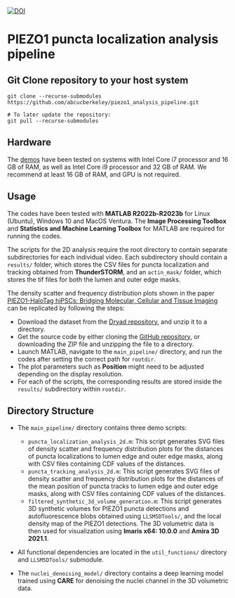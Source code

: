 [![DOI](https://zenodo.org/badge/748851099.svg)](https://doi.org/10.5281/zenodo.15041678)
# PIEZO1 puncta localization analysis pipeline

## Git Clone repository to your host system

```
git clone --recurse-submodules https://github.com/abcucberkeley/piezo1_analysis_pipeline.git

# To later update the repository:
git pull --recurse-submodules
```

## Hardware

The [demos](https://github.com/abcucberkeley/piezo1_analysis_pipeline/tree/main/main_pipeline) have been tested on systems with Intel Core i7 processor and 16 GB of RAM, as well as Intel Core i9 processor and 32 GB of RAM. We recommend at least 16 GB of RAM, and GPU is not required.

## Usage

The codes have been tested with **MATLAB R2022b-R2023b** for Linux (Ubuntu), Windows 10 and MacOS Ventura. The **Image Processing Toolbox** and **Statistics and Machine Learning Toolbox** for MATLAB are required for running the codes.

The scripts for the 2D analysis require the root directory to contain separate subdirectories for each individual video. Each subdirectory should contain a `results/` folder, which stores the CSV files for puncta localization and tracking obtained from **ThunderSTORM**, and an `actin_mask/` folder, which stores the tif files for both the lumen and outer edge masks.

The density scatter and frequency distribution plots shown in the paper [PIEZO1-HaloTag hiPSCs: Bridging Molecular, Cellular and Tissue Imaging](https://doi.org/10.1101/2023.12.22.573117) can be replicated by following the steps: 
* Download the dataset from the [Dryad repository](https://doi.org/10.5061/dryad.w6m905qwm), and unzip it to a directory.
* Get the source code by either cloning the [GitHub repository](https://github.com/abcucberkeley/piezo1_analysis_pipeline.git), or downloading the ZIP file and unzipping the file to a directory.
* Launch MATLAB, navigate to the `main_pipeline/` directory, and run the codes after setting the correct path for `rootdir`. 
* The plot parameters such as **Position** might need to be adjusted depending on the display resolution.
* For each of the scripts, the corresponding results are stored inside the `results/` subdirectory within `rootdir`.

## Directory Structure

* The `main_pipeline/` directory contains three demo scripts:
    *  `puncta_localization_analysis_2d.m`: This script generates SVG files of density scatter and frequency distribution plots for the distances of puncta localizations to lumen edge and outer edge masks, along with CSV files containing CDF values of the distances.
    *  `puncta_tracking_analysis_2d.m`: This script generates SVG files of density scatter and frequency distribution plots for the distances of the mean position of puncta tracks to lumen edge and outer edge masks, along with CSV files containing CDF values of the distances.
    *  `filtered_synthetic_3d_volume_generation.m`: This script generates 3D synthetic volumes for PIEZO1 puncta detections and autofluorescence blobs obtained using `LLSM5DTools/`, and the local density map of the PIEZO1 detections. The 3D volumetric data is then used for visualization using **Imaris x64: 10.0.0** and **Amira 3D 2021.1**.

* All functional dependencies are located in the `util_functions/` directory and `LLSM5DTools/` submodule.

* The `nuclei_denoising_model/` directory contains a deep learning model trained using **CARE** for denoising the nuclei channel in the 3D volumetric data.
